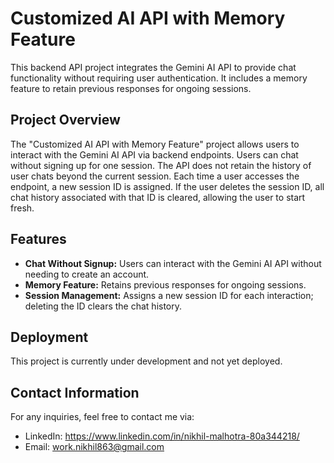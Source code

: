 # Customized AI API with Memory Feature

This backend API project integrates the Gemini AI API to provide chat functionality without requiring user authentication. It includes a memory feature to retain previous responses for ongoing sessions.

## Project Overview

The "Customized AI API with Memory Feature" project allows users to interact with the Gemini AI API via backend endpoints. Users can chat without signing up for one session. The API does not retain the history of user chats beyond the current session. Each time a user accesses the endpoint, a new session ID is assigned. If the user deletes the session ID, all chat history associated with that ID is cleared, allowing the user to start fresh.

## Features

- **Chat Without Signup:** Users can interact with the Gemini AI API without needing to create an account.
- **Memory Feature:** Retains previous responses for ongoing sessions.
- **Session Management:** Assigns a new session ID for each interaction; deleting the ID clears the chat history.

## Deployment

This project is currently under development and not yet deployed.

## Contact Information

For any inquiries, feel free to contact me via:
- LinkedIn: https://www.linkedin.com/in/nikhil-malhotra-80a344218/
- Email: work.nikhil863@gmail.com
